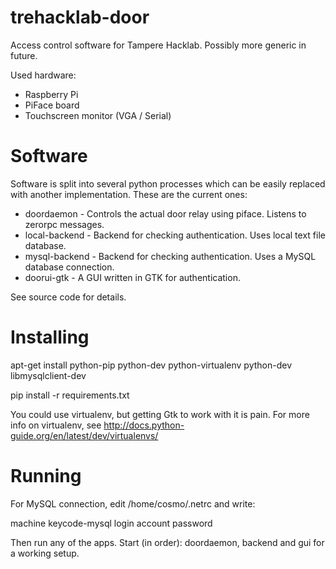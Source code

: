 trehacklab-door
===============

Access control software for Tampere Hacklab. Possibly more generic in future.

Used hardware:

* Raspberry Pi
* PiFace board
* Touchscreen monitor (VGA / Serial)


Software
========

Software is split into several python processes which can be easily replaced
with another implementation. These are the current ones:

* doordaemon - Controls the actual door relay using piface. Listens to zerorpc messages.
* local-backend - Backend for checking authentication. Uses local text file database.
* mysql-backend - Backend for checking authentication. Uses a MySQL database connection.
* doorui-gtk - A GUI written in GTK for authentication.

See source code for details.

Installing
==========

apt-get install python-pip python-dev python-virtualenv python-dev libmysqlclient-dev

pip install -r requirements.txt

You could use virtualenv, but getting Gtk to work with it is pain.
For more info on virtualenv, see http://docs.python-guide.org/en/latest/dev/virtualenvs/

Running
=======

For MySQL connection, edit /home/cosmo/.netrc and write:

machine keycode-mysql login <user> account <database> password <password>

Then run any of the apps. Start (in order): doordaemon, backend and gui for a working setup.

